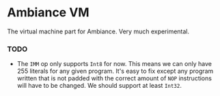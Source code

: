 # Ambiance VM
The virtual machine part for Ambiance. Very much experimental.

### TODO
* The `IMM` op only supports `Int8` for now. This means we can only
have 255 literals for any given program. It's easy to fix except any program
written that is not padded with the correct amount of `NOP` instructions will
have to be changed. We should support at least `Int32`. 